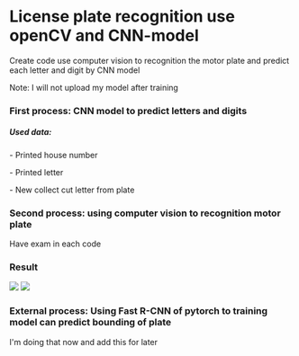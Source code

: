 # License plate recognition use openCV and CNN-model
Create code use computer vision to recognition the motor plate and predict each letter and digit by CNN model
<p>Note: I will not upload my model after training</p>
<h3>First process: CNN model to predict letters and digits</h3>
<h5>Used data:</h5>
<p>- Printed house number</p>
<p>- Printed letter</p>
<p>- New collect cut letter from plate</p>

<h3>Second process: using computer vision to recognition motor plate</h3>
<p>Have exam in each code</p>

<h3>Result</h3>
<img src="https://github.com/VanDamDau555/License_plate_recognition_use_openCV_and_CNN/blob/main/result/rs1.jpg">
<img src="https://github.com/VanDamDau555/License_plate_recognition_use_openCV_and_CNN/blob/main/result/rs2.jpg">

<h3>External process: Using Fast R-CNN of pytorch to training model can predict bounding of plate</h3>
<p>I'm doing that now and add this for later</p>
